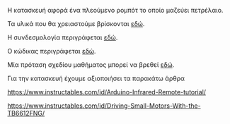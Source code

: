 Η κατασκευή αφορά ένα πλεούμενο ρομπότ το οποίο μαζεύει πετρέλαιο.

Τα υλικά που θα χρειαστούμε βρίσκονται [εδώ](https://github.com/ezeakis/ellak_20192020_teamA/blob/master/%CE%A5%CE%BB%CE%B9%CE%BA%CE%AC).

Η συνδεσμολογία περιγράφεται [εδώ](https://github.com/ezeakis/ellak_20192020_teamA/blob/master/%CE%A3%CF%85%CE%BD%CE%B4%CE%B5%CF%83%CE%BC%CE%BF%CE%BB%CE%BF%CE%B3%CE%AF%CE%B1).

Ο κώδικας περιγράφεται [εδώ](https://github.com/ezeakis/ellak_20192020_teamA/blob/master/%CE%9A%CF%8E%CE%B4%CE%B9%CE%BA%CE%B1%CF%82).

Μία πρόταση σχεδίου μαθήματος μπορεί να βρεθεί [εδώ](https://github.com/ezeakis/ellak_20192020_teamA/blob/master/%CE%A3%CF%87%CE%AD%CE%B4%CE%B9%CE%BF%20%CE%9C%CE%B1%CE%B8%CE%AE%CE%BC%CE%B1%CF%84%CE%BF%CF%82.md).

Για την κατασκευή έχουμε αξιοποιήσει τα παρακάτω άρθρα

https://www.instructables.com/id/Arduino-Infrared-Remote-tutorial/ 

https://www.instructables.com/id/Driving-Small-Motors-With-the-TB6612FNG/ 
